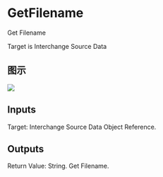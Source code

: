 # GetFilename

Get Filename

Target is Interchange Source Data

## 图示

![]($-20221218-19311232.png)

## Inputs

Target: Interchange Source Data Object Reference.  

## Outputs

Return Value: String. Get Filename.

